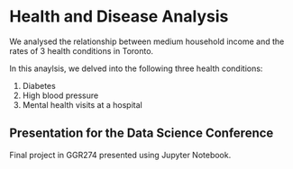 # Health and Disease Analysis

We analysed the relationship between medium household income and the rates of 3 health conditions in Toronto.

In this anaylsis, we delved into the following three health conditions: 
1. Diabetes 
2. High blood pressure
3. Mental health visits at a hospital

## Presentation for the Data Science Conference
Final project in GGR274 presented using Jupyter Notebook.

